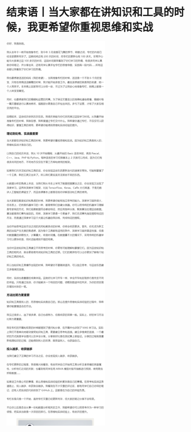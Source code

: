 # 结束语丨当大家都在讲知识和工具的时候，我更希望你重视思维和实战

![image-20210527164144289](img/结束语丨当大家都在讲知识和工具的时候，我更希望你重视思维和实战/image-20210527164144289.png)



